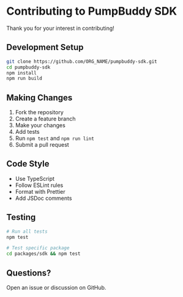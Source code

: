 # Contributing to PumpBuddy SDK

Thank you for your interest in contributing!

## Development Setup

```bash
git clone https://github.com/ORG_NAME/pumpbuddy-sdk.git
cd pumpbuddy-sdk
npm install
npm run build
```

## Making Changes

1. Fork the repository
2. Create a feature branch
3. Make your changes
4. Add tests
5. Run `npm test` and `npm run lint`
6. Submit a pull request

## Code Style

- Use TypeScript
- Follow ESLint rules
- Format with Prettier
- Add JSDoc comments

## Testing

```bash
# Run all tests
npm test

# Test specific package
cd packages/sdk && npm test
```

## Questions?

Open an issue or discussion on GitHub.
